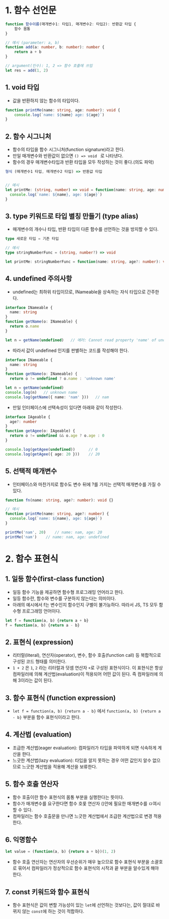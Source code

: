 # 1. 함수 선언문

```typescript
function 함수이름(매개변수1: 타입1, 매개변수2: 타입2): 반환값 타입 {
    함수 몸통
}

// 예시 (parameter: a, b)
function add(a: number, b: number): number {
    return a + b
}

// argument(인수): 1, 2 => 함수 호출에 쓰임
let res = add(1, 2)
```

## 1. void 타입

- 값을 반환하지 않는 함수의 타입이다.

```typescript
function printMe(name: string, age: number): void {
    console.log(`name: ${name} age: ${age}`)
}
```

## 2. 함수 시그니처

- 함수의 타입을 함수 시그니처(function signature)라고 한다.
- 만일 매개변수와 반환값이 없으면 `() => void ` 로 나타낸다.
- 함수의 경우 매개변수타입과 반환 타입을 모두 작성하는 것이 좋다.(의도 파악)

```typescript
형식 (매개변수1 타입, 매개변수2 타입) => 반환값 타입


// 예시
let printMe: (string, number) => void = function(name: string, age: number): void {
  console.log(`name: ${name}, age: ${age}`)
}
```

## 3. type 키워드로 타입 별칭 만들기 (type alias)

- 매개변수의 개수나 타입, 반환 타입이 다른 함수를 선언하는 것을 방지할 수 있다.

```typescript
type 새로운 타입 = 기존 타입

// 예시
type stringNumberFunc = (string, number?) => void

let printMe: stringNumberFunc = function(name: string, age?: number): void {}
```

## 4. undefined 주의사항

- undefined는 최하위 타입이므로, INameable을 상속하는 자식 타입으로 간주한다.

```typescript
interface INameable {
  name: string
}
function getName(o: INameable) {
  return o.name
}

let n = getName(undefined)   // 에러: Cannot read property 'name' of undefined
```

- 따라서 값이 undefined 인지를 판별하는 코드를 작성해야 한다.

```typescript
interface INameable {
  name: string
}
function getName(o: INameable) {
  return o != undefined ? o.name : 'unknown name'

let n = getName(undefined)
console.log(n)   // unknown name
console.log(getName({ name: 'nam' }))   // nam
```

- 만일 인터페이스에 선택속성이 있다면 아래와 같이 작성한다.

```typescript
interface IAgeable {
  age?: number
}
function getAgee(o: IAgeable) {
  return o != undefined && o.age ? o.age : 0
}

console.log(getAgee(undefined))      // 0
console.log(getAgee({ age: 20 }))    // 20
```

## 5. 선택적 매개변수

- 인터페이스와 마찬가지로 함수도 변수 뒤에 ?를 가지는 선택적 매개변수를 가질 수 있다.

```typescript
function fn(name: string, age?: number): void {}

// 예시
function printMe(name: string, age?: number) {
  console.log(`name: ${name}, age: ${age}`)
}

printMe('nam', 20)    // name: nam, age: 20
printMe('nam')    // name: nam, age: undefined
```

# 2. 함수  표현식

## 1. 일등 함수(first-class function)

- 일등 함수 기능을 제공하면 함수형 프로그래밍 언어라고 한다.
- 일등 함수란, 함수와 변수를 구분하지 않는다는 의미이다.
- 아래의 예시에서 f는 변수인지 함수인지 구별이 불가능하다. 따라서 JS, TS 모두 함수형 프로그래밍 언어이다.

```typescript
let f = function(a, b) {return a + b}
f = function(a, b) {return a - b}
```

## 2. 표현식 (expression)

- 리터럴(literal), 연산자(operator), 변수, 함수 호출(function call) 등 복합적으로 구성된 코드 형태를 의미한다.
- `1 + 2` 은 `1`, `2` 라는 리터럴과 덧셈 연산자 `+`로 구성된 표현식이다. 이 표현식은 항상 컴파일러에 의해 계산법(evaluation)이 적용되어 어떤 값이 된다. 즉 컴파일러에 의해 3이라는 값이 된다.

## 3. 함수 표현식 (function expression)

- `let f = function(a, b) {return a - b}` 에서 `function(a, b) {return a - b}` 부분을 함수 표현식이라고 한다.

## 4. 계산법 (evaluation)

- 조급한 계산법(eager evaluation): 컴파일러가 타입을 파악하게 되면 식속하게 계산을 한다.
- 느긋한 계산법(lazy evaluation): 타입을 알지 못하는 경우 어떤 값인지 알수 없으므로 느긋한 계산법을 적용해 계산을 보류한다.

## 5. 함수 호출 연산자

- 함수 호출이란 함수 표현식의 몸통 부분을 실행한다는 뜻이다.
- 함수가 매개변수를 요구한다면 함수 호룿 연산자 ()안에 필요한 매개변수를 ㅁ여시할 수 있다.
- 컴파일러는 함수 호출문을 만나면 느긋한 계산법에서 조급한 계산법으로 변경 적용한다.

## 6. 익명함수

```typescript
let value = (function(a, b) {return a + b})(1, 2)
```

- 함수 호출 연산자는 연산자의 우선순위가 매우 높으므로 함수 표현식 부분을 소괄호로 묶어서 컴파일러가 정상적으로 함수 표현식의 시작과 끝 부분을 알수있게 해야 한다.

## 7. const 키워드와 함수 표현식

- 함수 표현식은 값이 변할 가능성이 있는 `let`에 선언하는 것보다는, 값이 절대로 바뀌지 않는 `const`에 하는 것이 적합하다.